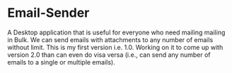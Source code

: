 # Email-Sender
A Desktop application that is useful for everyone who need mailing mailing in Bulk. We can send  emails with attachments to any number of emails without limit.  This  is my first version i.e. 1.0. Working on it to come up with version 2.0 than can even do visa versa (i.e., can send any number of emails to a single or multiple emails).
